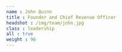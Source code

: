 ```yaml
---
name : John Quinn
title : Founder and Chief Revenue Officer
headshot : /img/team/john.jpg
class : leadership
all : true
weight : 96
---
```

